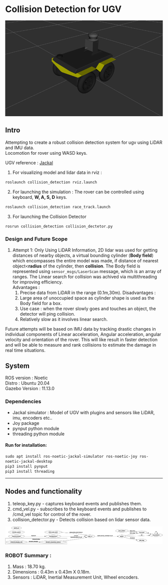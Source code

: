 # Collision Detection for UGV

![ROVER](screenshots/rover.png)

## Intro 

Attempting to create a robust collision detection system for ugv using LiDAR and IMU data. <br>
Locomotion for rover using WASD keys. <br>

UGV reference : [Jackal](https://docs.ros.org/en/noetic/api/jackal_tutorials/html/simulation.html) <br>

1. For visualizing model and lidar data in rviz : 
```bash
roslaunch collision_detection rviz.launch
```

2. For launching the simulation : 
The rover can be controlled using keyboard, **W, A, S, D** keys.

```bash
roslaunch collision_detection race_track.launch
```
3. For launching the Collision Detector
```bash
rosrun collision_detection collision_dectetor.py
```

### Design and Future Scope

1. Attempt 1: Only Using LiDAR Information, 2D lidar was used for getting distances of nearby objects, a virtual bounding cylinder (**Body field**) which encompasses the entire model was made, if distance of nearest object<**radius** of the cylinder, then **collision**. The Body field is represented using `sensor_msgs/LaserScan` message, which is an array of ranges. The Linear search for collision was achived via multithreading for improving efficiency. <br>
Advantages :
    1. Precise data from LiDAR in the range (0.1m,30m). 
Disadvantages : 
    1. Large area of unoccupied space as cylinder shape is used as the Body field for a box.
    2. Use case : when the rover slowly goes and touches an object, the detector will ping collision.
    3. Relatively slow as it involves linear search.

Future attempts will be based on IMU data by tracking drastic changes in individual components of Linear acceleration, Angular acceleration, angular velocity and orientation of the rover. This will like result in faster detection and will be able to measure and rank collisions to estimate the damage in real time situations.

## System

ROS version : Noetic <br>
Distro : Ubuntu 20.04 <br>
Gazebo Version : 11.13.0

### Dependencies 

- Jackal simulator : Model of UGV with plugins and sensors like LiDAR, imu, encoders etc..
- Joy package
- pynput python module
- threading python module

#### Run for installation: 
```
sudo apt install ros-noetic-jackal-simulator ros-noetic-joy ros-noetic-jackal-desktop
pip3 install pynput
pip3 install threading
``` 
---

## Nodes and functionality

1. teleop_key.py - captures keyboard events and publishes them.
2. cmd_vel.py - subscribes to the keyboard events and publishes to /cmd_vel topic for control of the rover.
3. collision_detector.py - Detects collision based on lidar sensor data.

![Alt text](screenshots/rosgraph.png)

### ROBOT Summary : 
1. Mass : 18.70 kg.
2. Dimensions : 0.43m x 0.43m X 0.18m.
3. Sensors : LiDAR, Inertial Measurement Unit, Wheel encoders.

